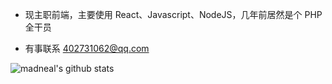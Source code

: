 - 现主职前端，主要使用 React、Javascript、NodeJS，几年前居然是个 PHP 全干员

- 有事联系 402731062@qq.com

![madneal's github stats](https://github-readme-stats.vercel.app/api?username=czy0729&show_icons=true&theme=radical)
